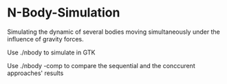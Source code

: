 # N-Body-Simulation
 Simulating the dynamic of several bodies moving simultaneously under the influence of gravity forces.

 Use ./nbody to simulate in GTK

 Use ./nbody -comp to compare the sequential and the conccurent approaches' results
